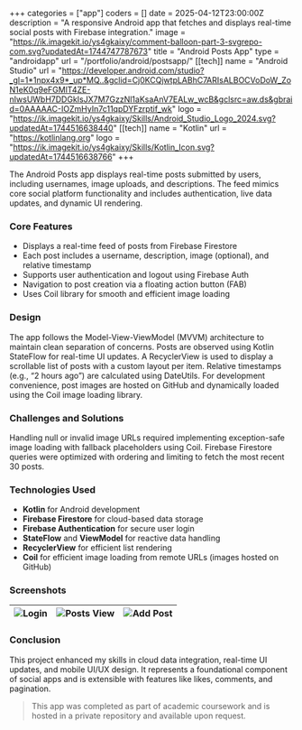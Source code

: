 +++
categories = ["app"]
coders = []
date = 2025-04-12T23:00:00Z
description = "A responsive Android app that fetches and displays real-time social posts with Firebase integration."
image = "https://ik.imagekit.io/ys4gkaixy/comment-balloon-part-3-svgrepo-com.svg?updatedAt=1744747787673"
title = "Android Posts App"
type = "androidapp"
url = "/portfolio/android/postsapp/"
[[tech]]
name = "Android Studio"
url = "https://developer.android.com/studio?_gl=1*1npx4x9*_up*MQ..&gclid=Cj0KCQjwtpLABhC7ARIsALBOCVoDoW_ZoN1eK0q9eFGMlT4ZE-nIwsUWbH7DDGkIsJX7M7GzzNl1aKsaAnV7EALw_wcB&gclsrc=aw.ds&gbraid=0AAAAAC-IOZmHyIn7c11qpDYFzrptif_wk"
logo = "https://ik.imagekit.io/ys4gkaixy/Skills/Android_Studio_Logo_2024.svg?updatedAt=1744516638440"
[[tech]]
name = "Kotlin"
url = "https://kotlinlang.org"
logo = "https://ik.imagekit.io/ys4gkaixy/Skills/Kotlin_Icon.svg?updatedAt=1744516638766"
+++

The Android Posts app displays real-time posts submitted by users, including usernames, image uploads, and descriptions. The feed mimics core social platform functionality and includes authentication, live data updates, and dynamic UI rendering.

### Core Features

- Displays a real-time feed of posts from Firebase Firestore
- Each post includes a username, description, image (optional), and relative timestamp
- Supports user authentication and logout using Firebase Auth
- Navigation to post creation via a floating action button (FAB)
- Uses Coil library for smooth and efficient image loading

### Design

The app follows the Model-View-ViewModel (MVVM) architecture to maintain clean separation of concerns. Posts are observed using Kotlin StateFlow for real-time UI updates. A RecyclerView is used to display a scrollable list of posts with a custom layout per item. Relative timestamps (e.g., “2 hours ago”) are calculated using DateUtils. For development convenience, post images are hosted on GitHub and dynamically loaded using the Coil image loading library.

### Challenges and Solutions

Handling null or invalid image URLs required implementing exception-safe image loading with fallback placeholders using Coil. Firebase Firestore queries were optimized with ordering and limiting to fetch the most recent 30 posts.

### Technologies Used

- **Kotlin** for Android development
- **Firebase Firestore** for cloud-based data storage
- **Firebase Authentication** for secure user login
- **StateFlow** and **ViewModel** for reactive data handling
- **RecyclerView** for efficient list rendering
- **Coil** for efficient image loading from remote URLs (images hosted on GitHub)

### Screenshots


| ![Login](/images/Login_Screen) | ![Posts View](/images/Posts_Screen) | ![Add Post](/images/Add_Post) |
|------------------------|------------------------|------------------------|

### Conclusion

This project enhanced my skills in cloud data integration, real-time UI updates, and mobile UI/UX design. It represents a foundational component of social apps and is extensible with features like likes, comments, and pagination.

> This app was completed as part of academic coursework and is hosted in a private repository and available upon request.  